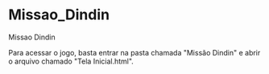 # Missao_Dindin
Missao Dindin 

Para acessar o jogo, basta entrar na pasta chamada "Missão Dindin" e abrir o arquivo chamado "Tela Inicial.html".


